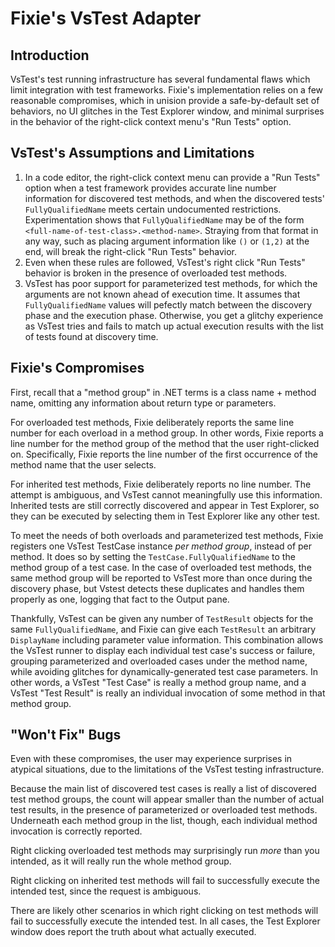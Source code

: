 ﻿# Fixie's VsTest Adapter

## Introduction

VsTest's test running infrastructure has several fundamental flaws
which limit integration with test frameworks. Fixie's implementation relies
on a few reasonable compromises, which in unision provide a safe-by-default
set of behaviors, no UI glitches in the Test Explorer window, and minimal
surprises in the behavior of the right-click context menu's "Run Tests" option.

## VsTest's Assumptions and Limitations

1. In a code editor, the right-click context menu can provide a "Run Tests"
option when a test framework provides accurate line number information for
discovered test methods, and when the discovered tests'
`FullyQualifiedName` meets certain undocumented restrictions.
Experimentation shows that `FullyQualifiedName` may be of the
form `<full-name-of-test-class>.<method-name>`. Straying from that format
in any way, such as placing argument information like `()` or `(1,2)` at
the end, will break the right-click "Run Tests" behavior.
2. Even when these rules are followed, VsTest's right click "Run
Tests" behavior is broken in the presence of overloaded test methods.
3. VsTest has poor support for parameterized test methods, for which
the arguments are not known ahead of execution time. It assumes that
`FullyQualifiedName` values will pefectly match between the discovery
phase and the execution phase. Otherwise, you get a glitchy experience as
VsTest tries and fails to match up actual execution results
with the list of tests found at discovery time.

## Fixie's Compromises

First, recall that a "method group" in .NET terms is a class name + method
name, omitting any information about return type or parameters.

For overloaded test methods, Fixie deliberately reports the same line number for
each overload in a method group.  In other words, Fixie reports a line number for
the method group of the method that the user right-clicked on.  Specifically,
Fixie reports the line number of the first occurrence of the method name that
the user selects.

For inherited test methods, Fixie deliberately reports no line number.  The
attempt is ambiguous, and VsTest cannot meaningfully use this information.
Inherited tests are still correctly discovered and appear in Test Explorer,
so they can be executed by selecting them in Test Explorer like any other test.

To meet the needs of both overloads and parameterized test methods, Fixie
registers one VsTest TestCase instance *per method group*, instead
of per method.  It does so by setting the `TestCase.FullyQualifiedName` to
the method group of a test case. In the case of overloaded test methods,
the same method group will be reported to VsTest more than once
during the discovery phase, but Vstest detects these duplicates and handles
them properly as one, logging that fact to the Output pane.

Thankfully, VsTest can be given any number of `TestResult` objects for
the same `FullyQualifiedName`, and Fixie
can give each `TestResult` an arbitrary `DisplayName` including parameter
value information.  This combination allows the VsTest runner to
display each individual test case's success or failure, grouping parameterized
and overloaded cases under the method name, while avoiding glitches for
dynamically-generated test case parameters.  In other words, a VsTest
"Test Case" is really a method group name, and a VsTest "Test Result"
is really an individual invocation of some method in that method group.

## "Won't Fix" Bugs

Even with these compromises, the user may experience surprises in atypical
situations, due to the limitations of the VsTest testing infrastructure.
        
Because the main list of discovered test cases is really a list of discovered
test method groups, the count will appear smaller than the number of actual
test results, in the presence of parameterized or overloaded test methods.
Underneath each method group in the list, though, each individual method
invocation is correctly reported.

Right clicking overloaded test methods may surprisingly run *more* than you
intended, as it will really run the whole method group.
        
Right clicking on inherited test methods will fail to successfully execute
the intended test, since the request is ambiguous.

There are likely other scenarios in which right clicking on test methods will
fail to successfully execute the intended test.  In all cases, the Test Explorer
window does report the truth about what actually executed.